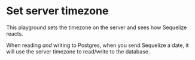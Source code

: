 # Set server timezone

This playground sets the timezone on the server and sees how Sequelize reacts.

When reading *and* writing to Postgres, when you send Sequelize a date, it will use the server timezone to read/write to the database.
